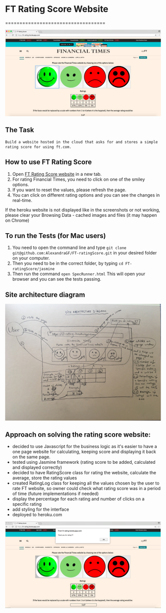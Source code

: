 # FT Rating Score Website
===================================

 ![alt tag](public/Rating_page.png)

## The Task

```
Build a website hosted in the cloud that asks for and stores a simple rating score for using ft.com.
```

## How to use FT Rating Score

1. Open [FT Rating Score website](https://ft-rating.herokuapp.com/) in a new tab.
2. For rating Financial Times, you need to click on one of the smiley options.
3. If you want to reset the values, please refresh the page.
4. You can click on different rating options and you can see the changes in real-time.

If the heroku website is not displayed like in the screenshots or not working, please clear your Browsing Data - cached images and files (it may happen on Chrome)

## To run the Tests (for Mac users)

1. You need to open the command line and type ``` git clone git@github.com:AlexandraGF/FT-ratingScore.git ``` in your desired folder on your computer.
2. Then you need to be in the correct folder, by typing ``` cd FT-ratingScore/jasmine ```
3. Then run the command ``` open SpecRunner.html ``` This will open your browser and you can see the tests passing.

## Site architecture diagram

![alt tag](public/site_diagram.jpg)

## Approach on solving the rating score website:

 - decided to use Javascript for the business logic as it's easier to have a one page website for calculating, keeping score and displaying it back on the same page.
 - tested using Jasmine framework (rating score to be added, calculated and displayed correctly)
 - decided to have RatingScore class for rating the website, calculate the average, store the rating values
 - created RatingLog class for keeping all the values chosen by the user to rate FT website, so owner could check what rating score was in a period of time (future implementations if needed)
 - display the percentage for each rating and number of clicks on a specific rating
 - add styling for the interface
 - deployed to heroku.com

 ![alt tag](public/thank_you.png)
